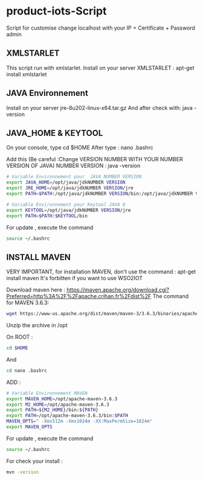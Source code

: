 # product-iots-Script
Script for customise change localhost with your IP + Certificate + Password admin

## XMLSTARLET
This script run with xmlstarlet. Install on your server XMLSTARLET : apt-get install xmlstarlet

## JAVA Environnement
Install on your server jre-8u202-linux-x64.tar.gz
And after check with: java -version

## JAVA_HOME & KEYTOOL
On your console, type cd $HOME
After type : nano .bashrc

Add this (Be careful :Change VERSION NUMBER WITH YOUR NUMBER VERSION OF JAVA) 
NUMBER VERSION : java -version

```sh
# Variable Environnement pour  JAVA NUMBER VERSION
export JAVA_HOME=/opt/java/jdkNUMBER VERSION
export JRE_HOME=/opt/java/jdkNUMBER VERSION/jre
export PATH=$PATH:/opt/java/jdkNUMBER VERSION/bin:/opt/java/jdkNUMBER VERSION/jre/bin

# Variable Environnement pour Keytool JAVA 8
export KEYTOOL=/opt/java/jdkNUMBER VERSION/jre
export PATH=$PATH:$KEYTOOL/bin
```
For update , execute the command
```sh
source ~/.bashrc
```

## INSTALL MAVEN
VERY IMPORTANT, for installation MAVEN, don't use the command : apt-get install maven  It's forbitten if you want to use WSO2IOT

Download maven here : https://maven.apache.org/download.cgi?Preferred=http%3A%2F%2Fapache.crihan.fr%2Fdist%2F
The command for MAVEN 3.6.3: 
```sh
wget https://www-us.apache.org/dist/maven/maven-3/3.6.3/binaries/apache-maven-3.6.3-bin.zip
```
Unzip the archive in /opt

On ROOT :
```sh
cd $HOME
```
And
```sh
cd nano .bashrc
```
ADD :
```sh
# Variable Environnement MAVEN
export MAVEN_HOME=/opt/apache-maven-3.6.3
export M2_HOME=/opt/apache-maven-3.6.3
export PATH=${M2_HOME}/bin:${PATH}
export PATH=/opt/apache-maven-3.6.3/bin:$PATH
MAVEN_OPTS=" -Xms512m -Xmx1024m -XX:MaxPermSize=1024m"
export MAVEN_OPTS
```
For update , execute the command
```sh
source ~/.bashrc
```
For check your install :
```sh
mvn -version
```

